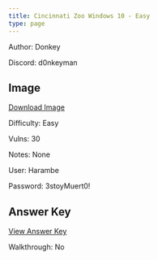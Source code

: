 ```yaml
---
title: Cincinnati Zoo Windows 10 - Easy
type: page
---
```


Author: Donkey

Discord: d0nkeyman

## Image

[Download Image](https://drive.google.com/file/d/1ai3vff_pS_rABc8hsnE_0uv08MOZiB1W/view?usp=sharing)

Difficulty: Easy

Vulns: 30

Notes: None

User: Harambe

Password: 3stoyMuert0!

## Answer Key

[View Answer Key](https://docs.google.com/document/d/1xixc3uMO6NTTUvr9lzw0PxgftJLmPHSJlPsQe9KgqTY/edit?usp=sharing)

Walkthrough: No
